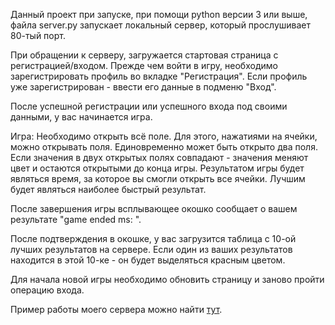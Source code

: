 Данный проект при запуске, при помощи python версии 3 или выше, файла server.py запускает локальный сервер, который прослушивает 80-тый порт.

При обращении к серверу, загружается стартовая страница с регистрацией/входом.
Прежде чем войти в игру, необходимо зарегистрировать профиль во вкладке "Регистрация".
Если профиль уже зарегистрирован - ввести его данные в подменю "Вход".

После успешной регистрации или успешного входа под своими данными, у вас начинается игра.

Игра: Необходимо открыть всё поле. Для этого, нажатиями на ячейки, можно открывать поля. Единовременно может быть открыто два поля.
Если значения в двух открытых полях совпадают - значения меняют цвет и остаются открытыми до конца игры.
Результатом игры будет являться время, за которое вы смогли открыть все ячейки. Лучшим будет являться наиболее быстрый результат.

После завершения игры всплывающее окошко сообщает о вашем результате "game ended ms: ".

После подтверждения в окошке, у вас загрузится таблица с 10-ой лучших результатов на сервере.
Если один из ваших результатов находится в этой 10-ке - он будет выделяться красным цветом.

Для начала новой игры необходимо обновить страницу и заново пройти операцию входа.

Пример работы моего сервера можно найти [тут](ec2-54-191-92-101.us-west-2.compute.amazonaws.com).
